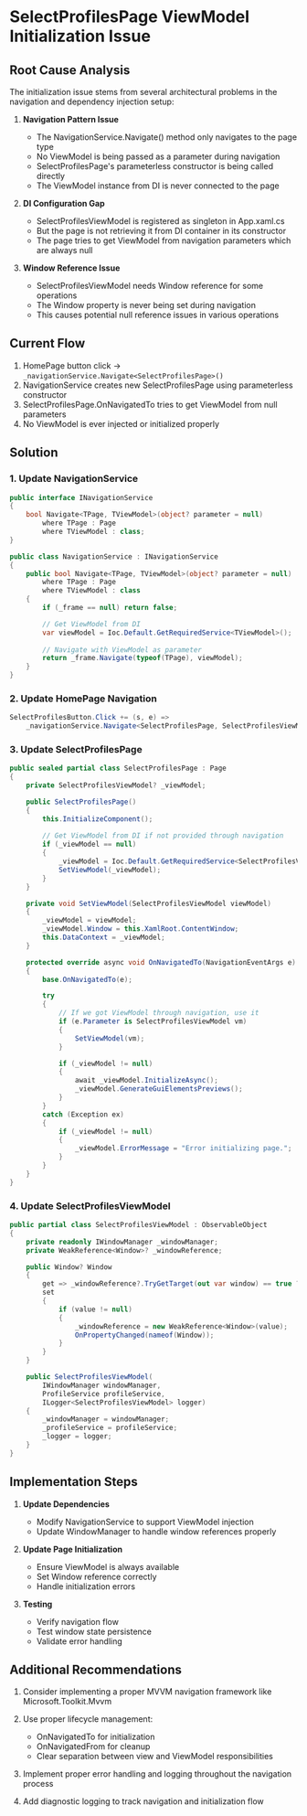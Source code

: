 # SelectProfilesPage ViewModel Initialization Issue

## Root Cause Analysis

The initialization issue stems from several architectural problems in the navigation and dependency injection setup:

1. **Navigation Pattern Issue**
   - The NavigationService.Navigate<T>() method only navigates to the page type
   - No ViewModel is being passed as a parameter during navigation
   - SelectProfilesPage's parameterless constructor is being called directly
   - The ViewModel instance from DI is never connected to the page

2. **DI Configuration Gap**
   - SelectProfilesViewModel is registered as singleton in App.xaml.cs
   - But the page is not retrieving it from DI container in its constructor
   - The page tries to get ViewModel from navigation parameters which are always null

3. **Window Reference Issue**
   - SelectProfilesViewModel needs Window reference for some operations
   - The Window property is never being set during navigation
   - This causes potential null reference issues in various operations

## Current Flow

1. HomePage button click -> `_navigationService.Navigate<SelectProfilesPage>()`
2. NavigationService creates new SelectProfilesPage using parameterless constructor
3. SelectProfilesPage.OnNavigatedTo tries to get ViewModel from null parameters
4. No ViewModel is ever injected or initialized properly

## Solution

### 1. Update NavigationService

```csharp
public interface INavigationService
{
    bool Navigate<TPage, TViewModel>(object? parameter = null) 
        where TPage : Page
        where TViewModel : class;
}

public class NavigationService : INavigationService
{
    public bool Navigate<TPage, TViewModel>(object? parameter = null)
        where TPage : Page
        where TViewModel : class
    {
        if (_frame == null) return false;

        // Get ViewModel from DI
        var viewModel = Ioc.Default.GetRequiredService<TViewModel>();
        
        // Navigate with ViewModel as parameter
        return _frame.Navigate(typeof(TPage), viewModel);
    }
}
```

### 2. Update HomePage Navigation

```csharp
SelectProfilesButton.Click += (s, e) => 
    _navigationService.Navigate<SelectProfilesPage, SelectProfilesViewModel>();
```

### 3. Update SelectProfilesPage

```csharp
public sealed partial class SelectProfilesPage : Page
{
    private SelectProfilesViewModel? _viewModel;

    public SelectProfilesPage()
    {
        this.InitializeComponent();
        
        // Get ViewModel from DI if not provided through navigation
        if (_viewModel == null)
        {
            _viewModel = Ioc.Default.GetRequiredService<SelectProfilesViewModel>();
            SetViewModel(_viewModel);
        }
    }

    private void SetViewModel(SelectProfilesViewModel viewModel)
    {
        _viewModel = viewModel;
        _viewModel.Window = this.XamlRoot.ContentWindow;
        this.DataContext = _viewModel;
    }

    protected override async void OnNavigatedTo(NavigationEventArgs e)
    {
        base.OnNavigatedTo(e);

        try
        {
            // If we got ViewModel through navigation, use it
            if (e.Parameter is SelectProfilesViewModel vm)
            {
                SetViewModel(vm);
            }

            if (_viewModel != null)
            {
                await _viewModel.InitializeAsync();
                _viewModel.GenerateGuiElementsPreviews();
            }
        }
        catch (Exception ex)
        {
            if (_viewModel != null)
            {
                _viewModel.ErrorMessage = "Error initializing page.";
            }
        }
    }
}
```

### 4. Update SelectProfilesViewModel

```csharp
public partial class SelectProfilesViewModel : ObservableObject
{
    private readonly IWindowManager _windowManager;
    private WeakReference<Window>? _windowReference;

    public Window? Window
    {
        get => _windowReference?.TryGetTarget(out var window) == true ? window : null;
        set
        {
            if (value != null)
            {
                _windowReference = new WeakReference<Window>(value);
                OnPropertyChanged(nameof(Window));
            }
        }
    }

    public SelectProfilesViewModel(
        IWindowManager windowManager,
        ProfileService profileService,
        ILogger<SelectProfilesViewModel> logger)
    {
        _windowManager = windowManager;
        _profileService = profileService;
        _logger = logger;
    }
}
```

## Implementation Steps

1. **Update Dependencies**
   - Modify NavigationService to support ViewModel injection
   - Update WindowManager to handle window references properly

2. **Update Page Initialization**
   - Ensure ViewModel is always available
   - Set Window reference correctly
   - Handle initialization errors

3. **Testing**
   - Verify navigation flow
   - Test window state persistence
   - Validate error handling

## Additional Recommendations

1. Consider implementing a proper MVVM navigation framework like Microsoft.Toolkit.Mvvm

2. Use proper lifecycle management:
   - OnNavigatedTo for initialization
   - OnNavigatedFrom for cleanup
   - Clear separation between view and ViewModel responsibilities

3. Implement proper error handling and logging throughout the navigation process

4. Add diagnostic logging to track navigation and initialization flow